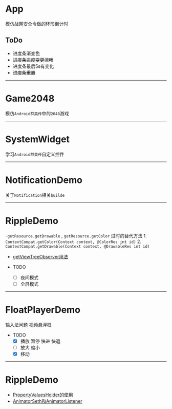 # App
模仿战网安全令做的环形倒计时
## ToDo
- 进度条渐变色
- ~~进度条进度变更流畅~~
- 进度条最后5s有变化
- ~~进度条重置~~

------

# Game2048
模仿`Android群英传`中的`2048`游戏

------

# SystemWidget
学习`Android群英传`自定义控件

----------

# NotificationDemo
关于`Notification`相关`builde`

----------

# RippleDemo
  -`getResource.getDrawable` , `getResource.getColor` 过时的替代方法
    1. `ContextCompat.getColor(Context context, @ColorRes int id)`
    2. `ContextCompat.getDrawable(Context context, @DrawableRes int id)`

  - [getViewTreeObserver用法](http://blog.csdn.net/swust_chenpeng/article/details/11807477)

  - TODO
      - [ ] 夜间模式
      - [ ] 全屏模式
----------

# FloatPlayerDemo
输入法问题
视频悬浮框
  - TODO
    - [X] 播放 暂停 快进 快退
    - [ ] 放大 缩小 
    - [X] 移动
----------

# RippleDemo
- [PropertyValuesHolder的使用](http://blog.csdn.net/qq_33689414/article/details/51255543)
- [AnimatorSeth和AnimatorListener](http://blog.csdn.net/new_abc/article/details/40143091)

